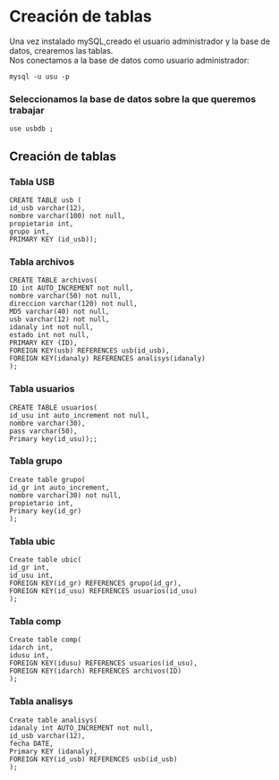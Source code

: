 # Creación de tablas
Una vez instalado mySQL,creado el usuario administrador y la base de datos, crearemos las tablas.
<br> Nos conectamos a la base de datos como usuario administrador:
<pre><code>mysql -u usu -p</code></pre>
### Seleccionamos la base de datos sobre la que queremos trabajar 
<pre><code>use usbdb ;</code></pre>
 ## Creación de tablas
### Tabla USB
<pre><code>CREATE TABLE usb (
id_usb varchar(12),
nombre varchar(100) not null,
propietario int,
grupo int,
PRIMARY KEY (id_usb));
</code></pre>
### Tabla archivos
<pre><code>CREATE TABLE archivos(
ID int AUTO_INCREMENT not null,
nombre varchar(50) not null,
direccion varchar(120) not null,  
MD5 varchar(40) not null,
usb varchar(12) not null,
idanaly int not null,
estado int not null,
PRIMARY KEY (ID), 
FOREIGN KEY(usb) REFERENCES usb(id_usb),
FOREIGN KEY(idanaly) REFERENCES analisys(idanaly)
);</code></pre>
### Tabla usuarios
<pre><code>CREATE TABLE usuarios(
id_usu int auto_increment not null,
nombre varchar(30),
pass varchar(50),
Primary key(id_usu));;</code></pre>
### Tabla grupo
<pre><code>Create table grupo(
id_gr int auto_increment,
nombre varchar(30) not null,
propietario int,
Primary key(id_gr)
);</code></pre>
### Tabla ubic
<pre><code>Create table ubic(
id_gr int,
id_usu int,
FOREIGN KEY(id_gr) REFERENCES grupo(id_gr),
FOREIGN KEY(id_usu) REFERENCES usuarios(id_usu)
);</code></pre>
### Tabla comp
<pre><code>Create table comp(
idarch int,
idusu int,
FOREIGN KEY(idusu) REFERENCES usuarios(id_usu),
FOREIGN KEY(idarch) REFERENCES archivos(ID)
);</code></pre>
### Tabla analisys
<pre><code>Create table analisys(
idanaly int AUTO_INCREMENT not null,
id_usb varchar(12),
fecha DATE,
Primary KEY (idanaly),
FOREIGN KEY(id_usb) REFERENCES usb(id_usb)
);</code></pre>